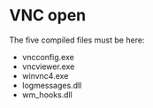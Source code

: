 # VNC open

The five compiled files must be here:

- vncconfig.exe
- vncviewer.exe
- winvnc4.exe
- logmessages.dll
- wm_hooks.dll

